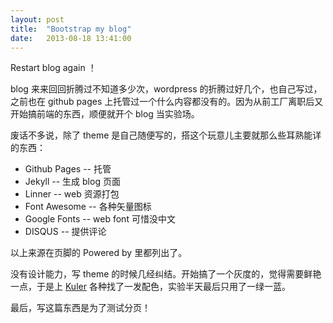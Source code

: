 ```yaml
---
layout: post
title:  "Bootstrap my blog"
date:   2013-08-18 13:41:00
---
```


Restart blog again ！

blog 来来回回折腾过不知道多少次，wordpress 的折腾过好几个，也自己写过，之前也在 github pages 上托管过一个什么内容都没有的。因为从前工厂离职后又开始搞前端的东西，顺便就开个 blog 当实验场。

废话不多说，除了 theme 是自己随便写的，搭这个玩意儿主要就那么些耳熟能详的东西：

- Github Pages -- 托管
- Jekyll -- 生成 blog 页面
- Linner -- web 资源打包
- Font Awesome -- 各种矢量图标
- Google Fonts -- web font 可惜没中文
- DISQUS -- 提供评论

以上来源在页脚的 Powered by 里都列出了。

没有设计能力，写 theme 的时候几经纠结。开始搞了一个灰度的，觉得需要鲜艳一点，于是上 [Kuler](https://kuler.adobe.com/explore/) 各种找了一发配色，实验半天最后只用了一绿一蓝。

最后，写这篇东西是为了测试分页！

